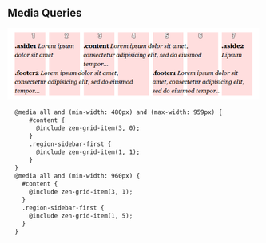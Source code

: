 
## Media Queries

 <img src="https://raw.githubusercontent.com/mathipa/sass/master/img/grids.png" alt="grids.png">

```
  @media all and (min-width: 480px) and (max-width: 959px) {
      #content {
        @include zen-grid-item(3, 0);
      }
      .region-sidebar-first {
        @include zen-grid-item(1, 1);
      }
  }
  @media all and (min-width: 960px) {
    #content {
      @include zen-grid-item(3, 1);
    }
    .region-sidebar-first {
      @include zen-grid-item(1, 5);
    }
  }
```
